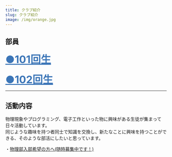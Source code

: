 ```yaml
---
title: クラブ紹介
slug: クラブ紹介
image: /img/orange.jpg
---
```



## 部員
<!-- ここから -->
<div onclick="obj=document.getElementById('open').style; obj.display=(obj.display=='none')?'block':'none';">
<a style="cursor:pointer;"><font size="6" color=#3b75b7><u><b>●101回生</b></u></font></a>
</div>
<div id="open" style="display:none;clear:both;">

<font size="6"><b>-正部員−</b></font>
<h3><b>'30年度部長 H﨑<br></b></h3>
<font size="4"><b>このホームページの共同制作者。Python、iPhoneアプリ開発、電子工作、Arduino、人工知能、自作PC、それからギターにも手を出して、自分でも何がしたいのか分からなくなっている人。<br><br></b></font>

<h3><b>'30年度副部長 S.H.<br></b></h3>
<font size="4"><b>同じくこのホームページの共同制作者。中学校の時は物理部部長。名字が一文字なだけに一人だけイニシャルになってしまった。Unityとかモデリングとかできるらしい。<br><br></b></font>

<h3><b>Y本（Y氏）<br></b></h3>
<font size="4"><b>THE 物理部員。物理部といえばY氏。Y氏といえば物理部。3Dモデリングの専門家。<br><br></b></font>

<h3><b>T中<br></b></h3>
<font size="4"><b>H﨑のお友達だから、物理部室で自習したいからというだけで入部した人。音展で何か作ってくれるらしいけど、詳細不明。<br><br></b></font>

<h3><b>O川<br></b></h3>
<font size="4"><b>実名隠すつもりが、もはや名前がバレてしまっている。<br><br><br></b></font>

<font size="6"><b>-準部員-</b></font>

<h3><b>O川(レオン)<br></b></h3>
<font size="4"><b>物理部の自習担当。物理部という素晴らしい自習環境(ｵｲ)を気に入ってしまったようだ。<br><br></b></font>

<h3><b>S木<br></b></h3>
<font size="4"><b>数学とディープラーニングの専門家。東工大の過去問が彼のバイブル？？<br><br></b></font>

<h3><b>I井<br></b></h3>
<font size="4"><b><span style="text-decoration: line-through;">ミリタリーオタク</span>。三度の飯よりロシアンタイムズ<br><br></b></font>

<h3><b>O野<br></b></h3>
<font size="4"><b>艦これ専科<br><br></b></font>

<h3><b>N尾<br></b></h3>
<font size="4"><b>部長と同じバンドのピアノ担当。グリー部の後、物理部にひょっこりはん<br><br></b></font>

<h3><b>K本<br></b></h3>
<font size="4"><b>PCジサッカー。i7-8086Kの応募に三時間を費やす<br><br></b></font>


</div>
<!-- ここまでで１かたまり -->
<br>
<!-- ここから -->
<div onclick="obj=document.getElementById('open2').style; obj.display=(obj.display=='none')?'block':'none';">
<a style="cursor:pointer;"><font size="6" color=#3b75b7><u><b>●102回生</b></u></font></a>
</div>
<div id="open2" style="display:none;clear:both;">

<h3><b>部員求む！</b></h3>

</div>
<!-- ここまでで１かたまり -->


<hr/>

## 活動内容
物理現象やプログラミング、電子工作といった物に興味がある生徒が集まって日々活動しています。  
同じような趣味を持つ者同士で知識を交換し、新たなことに興味を持つことができる、そのような部活にしたいと思っています。  

・[物理部入部希望の方へ(随時募集中です！)](/pdf/keizi.pdf)

